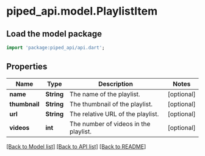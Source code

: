 # piped_api.model.PlaylistItem

## Load the model package
```dart
import 'package:piped_api/api.dart';
```

## Properties
Name | Type | Description | Notes
------------ | ------------- | ------------- | -------------
**name** | **String** | The name of the playlist. | [optional] 
**thumbnail** | **String** | The thumbnail of the playlist. | [optional] 
**url** | **String** | The relative URL of the playlist. | [optional] 
**videos** | **int** | The number of videos in the playlist. | [optional] 

[[Back to Model list]](../README.md#documentation-for-models) [[Back to API list]](../README.md#documentation-for-api-endpoints) [[Back to README]](../README.md)



